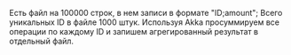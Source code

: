 Есть файл на 100000 строк, в нем записи в формате "ID;amount";
Всего уникальных ID в файле 1000 штук.
Используя Akka просуммируем все операции по каждому ID
и запишем агрегированный результат в отдельный файл.
